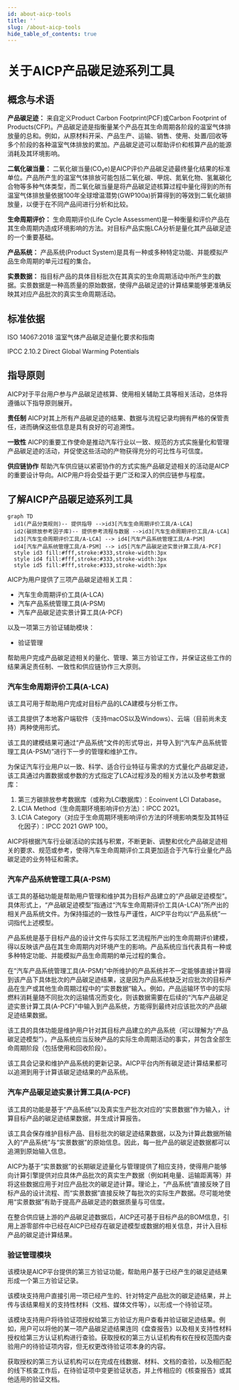 ```yaml
---
id: about-aicp-tools
title: ''
slug: /about-aicp-tools
hide_table_of_contents: true
---
```

<div style={{textAlign:'center', marginTop: '36px', marginLeft: '6%', marginRight: '6%'}}>

<div style={{fontSize: '18px', fontWeight: 'normal', display: 'inline-block', textAlign: 'left'}}>

# 关于AICP产品碳足迹系列工具

## 概念与术语

**产品碳足迹：**
来自定义Product Carbon Footprint(PCF)或Carbon Footprint of Products(CFP)。产品碳足迹是指衡量某个产品在其生命周期各阶段的温室气体排放量的总和。例如，从原材料开采、产品生产、运输、销售、使用、处置/回收等多个阶段的各种温室气体排放的累加。产品碳足迹可以帮助评价和核算产品的能源消耗及其环境影响。

**二氧化碳当量：**
二氧化碳当量(CO₂e)是AICP评价产品碳足迹最终量化结果的标准单位。产品所产生的温室气体排放可能包括二氧化碳、甲烷、氮氧化物、氢氟碳化合物等多种气体类型，而二氧化碳当量是将产品碳足迹核算过程中量化得到的所有温室气体排放量依据100年全球增温潜势(GWP100a)折算得到的等效到二氧化碳排放量，以便于在不同产品间进行分析和比较。

**生命周期评价：**
生命周期评价(Life Cycle Assessment)是一种衡量和评价产品在其生命周期内造成环境影响的方法。对目标产品实施LCA分析是量化其产品碳足迹的一个重要基础。

**产品系统：**
产品系统(Product System)是具有一种或多种特定功能、并能模拟产品生命周期的单元过程的集合。

**实景数据：**
指目标产品的具体目标批次在其真实的生命周期活动中所产生的数据。实景数据是一种高质量的原始数据，使得产品碳足迹的计算结果能够更准确反映其对应产品批次的真实生命周期活动。

## 标准依据

ISO 14067:2018 温室气体产品碳足迹量化要求和指南

IPCC 2.10.2 Direct Global Warming Potentials

## 指导原则

AICP对于平台用户参与产品碳足迹核算、使用相关辅助工具等相关活动，总体将遵循以下指导原则展开。

**责任制**
AICP对其上所有产品碳足迹的结果、数据与流程记录均拥有严格的保管责任，进而确保这些信息是具有良好的可追溯性。

**一致性**
AICP的重要工作使命是推动汽车行业以一致、规范的方式实施量化和管理产品碳足迹的活动，并促使这些活动的产物获得充分的可比性与可信度。

**供应链协作**
帮助汽车供应链以紧密协作的方式实施产品碳足迹相关的活动是AICP的重要设计导向。AICP用户将会受益于更广泛和深入的供应链参与程度。

## 了解AICP产品碳足迹系列工具

```mermaid
graph TD
  id1(产品分类规则)-- 提供指导 -->id3[汽车生命周期评价工具/A-LCA]
  id2(碳排放参考因子库)-- 提供参考流程与数据 -->id3[汽车生命周期评价工具/A-LCA]
  id3[汽车生命周期评价工具/A-LCA] --> id4[汽车产品系统管理工具/A-PSM]
  id4[汽车产品系统管理工具/A-PSM] --> id5[汽车产品碳足迹实景计算工具/A-PCF]
  style id3 fill:#fff,stroke:#333,stroke-width:3px
  style id4 fill:#fff,stroke:#333,stroke-width:3px
  style id5 fill:#fff,stroke:#333,stroke-width:3px
```

AICP为用户提供了三项产品碳足迹相关工具：

- 汽车生命周期评价工具(A-LCA)
- 汽车产品系统管理工具(A-PSM)
- 汽车产品碳足迹实景计算工具(A-PCF)

以及一项第三方验证辅助模块：

- 验证管理

帮助用户完成产品碳足迹相关的量化、管理、第三方验证工作，并保证这些工作的结果满足责任制、一致性和供应链协作三大原则。

### 汽车生命周期评价工具(A-LCA)

该工具可用于帮助用户完成对目标产品的LCA建模与分析工作。

该工具提供了本地客户端软件（支持macOS以及Windows）、云端（目前尚未支持）两种使用形式。

该工具的建模结果可通过“产品系统”文件的形式导出，并导入到“汽车产品系统管理工具(A-PSM)”进行下一步的管理和维护工作。

为保证汽车行业用户以一致、科学、适合行业特征与需求的方式量化产品碳足迹，该工具通过内置数据或参数的方式指定了LCA过程涉及的相关方法以及参考数据库：

1. 第三方碳排放参考数据库（或称为LCI数据库）：Ecoinvent LCI Database。
2. LCIA Method（生命周期环境影响评价方法）：IPCC 2021。
3. LCIA Category（对应于生命周期环境影响评价方法的环境影响类型及其特征化因子）：IPCC 2021 GWP 100。

AICP将根据汽车行业碳活动的实践与积累，不断更新、调整和优化产品碳足迹相关的要求、规范或参考，使得汽车生命周期评价工具更加适合于汽车行业量化产品碳足迹的业务特征和需求。

### 汽车产品系统管理工具(A-PSM)

该工具的基础功能是帮助用户管理和维护其为目标产品建立的“产品碳足迹模型”。具体形式上，“产品碳足迹模型”指通过“汽车生命周期评价工具(A-LCA)”所产出的相关产品系统文件。为保持描述的一致性与严谨性，AICP平台均以“产品系统”一词指代上述模型。

产品系统是基于目标产品的设计文件与实际工艺流程所产出的生命周期评价建模，得以反映该产品在其生命周期内对环境产生的影响。产品系统应当代表具有一种或多种特定功能、并能模拟产品生命周期的单元过程的集合。

在“汽车产品系统管理工具(A-PSM)”中所维护的产品系统并不一定能够直接计算得到该产品下具体批次的产品碳足迹结果，这是因为产品系统缺乏对应批次的目标产品在生产或其他生命周期过程中的“实景数据”输入。例如，产品运输环节中的实际燃料消耗量随不同批次的运输情况而变化，则该数据需要在后续的“汽车产品碳足迹实景计算工具(A-PCF)”中输入到产品系统，方能得到最终对应该批次的产品碳足迹结果数据。

该工具的具体功能是维护用户针对其目标产品建立的产品系统（可以理解为“产品碳足迹模型”）。产品系统应当反映产品的实际生命周期活动的事实，并包含全部生命周期阶段（包括使用和回收阶段）。

该工具会记录和维护产品系统的更新记录。AICP平台内所有碳足迹计算结果都可以追溯到用于计算该碳足迹结果的产品系统。

### 汽车产品碳足迹实景计算工具(A-PCF)

该工具的功能是基于“产品系统”以及真实生产批次对应的“实景数据”作为输入，计算目标产品的碳足迹结果数据，并生成计算报告。

该工具会保存维护目标产品、目标批次的碳足迹结果数据，以及为计算此数据所输入的“产品系统”与“实景数据”的原始信息。因此，每一批产品的碳足迹数据都可以追溯到原始输入信息。

AICP为基于“实景数据”的长期碳足迹量化与管理提供了相应支持，使得用户能够向计算引擎提供对应具体产品批次的真实生产数据（例如耗电量、运输距离等）并将这些数据应用于对应产品批次的碳足迹计算。理论上，“产品系统”直接反映了目标产品的设计流程、而“实景数据”直接反映了每批次的实际生产数据。尽可能地使用“实景数据”有助于提高产品碳足迹的数据质量与可信度。

在整合供应链上游的产品碳足迹数据后，AICP还可基于目标产品的BOM信息，引用上游零部件中已经在AICP已经存在碳足迹模型或数据的相关信息，并计入目标产品的碳足迹计算结果。

### 验证管理模块

该模块是AICP平台提供的第三方验证功能，帮助用户基于已经产生的碳足迹结果形成一个第三方验证记录。

该模块支持用户直接引用一项已经产生的、针对特定产品批次的碳足迹结果，并上传与该结果相关的支持性材料（文档、媒体文件等），以形成一个待验证项。

该模块支持用户将待验证项授权给第三方验证方用户查看并验证碳足迹结果。例如，用户可以将他的某一项产品碳足迹结果连同《盘查报告》以及相关支持性材料授权给第三方认证机构进行查验。获取授权的第三方认证机构有权在授权范围内查验用户的待验证项内容，但无权更改待验证项本身的内容。

获取授权的第三方认证机构可以在完成在线数据、材料、文档的查验，以及相匹配的线下核查工作后，在待验证项中变更验证状态，并上传相应的《核查报告》或其他适用的验证文档。
</div>

</div>